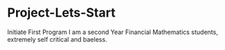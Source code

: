 # Project-Lets-Start
Initiate First Program
I am a second Year Financial Mathematics students, extremely self critical and baeless.
